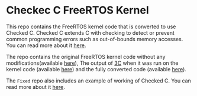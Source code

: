 # Checkec C FreeRTOS Kernel

This repo contains the FreeRTOS kernel code that is converted to use Checked C. Checked C extends C with
checking to detect or prevent common programming errors such as out-of-bounds memory accesses. You can read
more about it [here](https://github.com/secure-sw-dev/checkedc-llvm-project/wiki).

The repo contains the original FreeRTOS kernel code without any modifications(available [here](./Fresh)), The output of [3C](https://machiry.github.io/files/3c.pdf)
when it was run on the kernel code (available [here](./3C_Output)) and the fully converted code (available [here](./Fixed)).

The `Fixed` repo also includes an example of working of Checked C. You can read more about it [here](./Fixed/Example/README.md).
